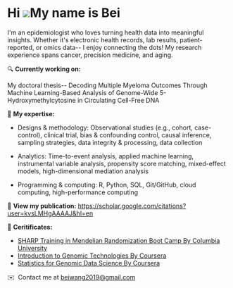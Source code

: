 Hi ![](https://user-images.githubusercontent.com/18350557/176309783-0785949b-9127-417c-8b55-ab5a4333674e.gif)My name is Bei
===========================================================================================================================

I'm an epidemiologist who loves turning health data into meaningful insights. Whether it's electronic health records, lab results, patient-reported, or omics data-- I enjoy connecting the dots! My research experience spans cancer, precision medicine, and aging. 

🔍 **Currently working on:** 

My doctoral thesis-- Decoding Multiple Myeloma Outcomes Through Machine Learning-Based Analysis of Genome-Wide 5-Hydroxymethylcytosine in Circulating Cell-Free DNA 

📌 **My expertise:** 

- Designs & methodology: Observational studies (e.g., cohort, case-control), clinical trial, bias & confounding control, causal inference, sampling strategies, data integrity & processing, data collection 

- Analytics: Time-to-event analysis, applied machine learning, instrumental variable analysis, propensity score matching, mixed-effect models, high-dimensional mediation analysis 

- Programming & computing: R, Python, SQL, Git/GitHub, cloud computing, high-performance computing

📌 **View my publication:** https://scholar.google.com/citations?user=kvsLMHgAAAAJ&hl=en

📌 **Ceritificates:** 

- [SHARP Training in Mendelian Randomization Boot Camp By Columbia University](https://lnkd.in/esX5uzQh)
- [Introduction to Genomic Technologies By Coursera](https://www.coursera.org/account/accomplishments/certificate/Y9TL6YSMGXZM)
- [Statistics for Genomic Data Science By Coursera](https://www.coursera.org/account/accomplishments/certificate/JCNZPU8WPRZH)


✉️  Contact me at [beiwang2019@gmail.com](mailto:beiwang2019@gmail.com)
